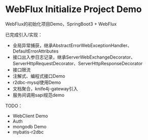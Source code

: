 # WebFlux Initialize Project Demo

WebFlux的初始化项目Demo，SpringBoot3 + WebFlux

已完成引入/实现：

* 全局异常捕获，继承AbstractErrorWebExceptionHandler、DefaultErrorAttributes
* 接口出入参日志记录，继承ServerWebExchangeDecorator、ServerHttpRequestDecorator、ServerHttpResponseDecorator
* 接口限流
* 注解式、编程式接口Demo
* r2dbc-mysql使用Demo
* 文档聚合，knife4j-gateway引入
* 服务间调用sapi规范demo

TODO：

* WebClient Demo
* Auth
* mongodb Demo
* mybatis-r2dbc